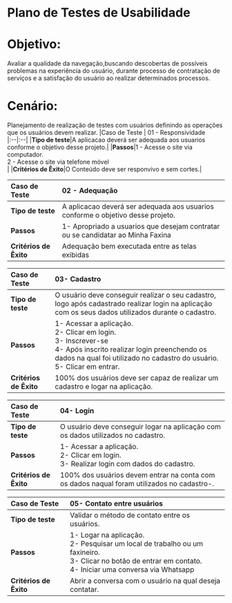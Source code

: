 # Plano de Testes de Usabilidade

# Objetivo: 

Avaliar a qualidade da navegação,buscando descobertas de possíveis problemas na experiência do usuário, durante processo de contratação de serviços e a satisfação do usuário ao realizar determinados processos.


# Cenário: 

Planejamento de realização de testes com usuários definindo as operações que os usuários devem realizar.
|Caso de Teste | 01 - Responsividade         
|:--|:--|
|**Tipo de teste**|A aplicacao deverá ser adequada aos usuarios conforme o objetivo desse projeto.| 
|**Passos**|1 - Acesse o site via computador.<br/>2 - Acesse o site via telefone móvel<br/>|
|**Critérios de Êxito**|O Conteúdo deve ser responvivo e sem cortes.|

|Caso de Teste | 02 - Adequação |
|:--|:--|
|**Tipo de teste**|A aplicacao deverá ser adequada aos usuarios conforme o objetivo desse projeto.|
|**Passos**| 1- Apropriado a usuarios que desejam contratar ou se candidatar ao Minha Faxina|
|**Critérios de Êxito**|Adequação bem executada entre as telas exibidas|

|Caso de Teste | 03- Cadastro |
|:--|:--|
**Tipo de teste**|O usuário deve conseguir realizar o seu cadastro, logo após cadastrado realizar login na aplicação com os seus dados utilizados durante o cadastro.|
|**Passos**| 1-	Acessar a aplicação. <br/>2- Clicar em login. <br/>3- Inscrever-se<br/> 4- Após inscrito realizar login preenchendo os dados na qual foi utilizado no cadastro do usuário.<br/> 5- Clicar em entrar.<br/>|
|**Critérios de Êxito**|100% dos usuários deve ser capaz de realizar um cadastro e logar na aplicação.|

|Caso de Teste | 04- Login |
|:--|:--|
**Tipo de teste**|O usuário deve conseguir logar na aplicação com os dados utilizados no cadastro.|
|**Passos**| 1-	Acessar a aplicação. <br/>2- Clicar em login.<br/>3- Realizar login com dados do cadastro.|
|**Critérios de Êxito**|100% dos usuários devem entrar na conta com os dados naqual foram utilizados no cadastro-.|

|Caso de Teste | 05- Contato entre usuários |
|:--|:--|
**Tipo de teste**|Validar o método de contato entre os usuários.|
|**Passos**| 1- Logar na aplicação.<br/>2- Pesquisar um local de trabalho ou um faxineiro.<br/>3- Clicar no botão de entrar em contato.<br/>4- Iniciar uma conversa via Whatsapp |
|**Critérios de Êxito**|Abrir a conversa com o usuário na qual deseja contatar.|











